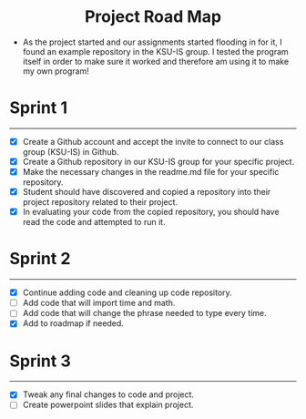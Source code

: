 <h1 align="center"> Project Road Map </h1>

- As the project started and our assignments started flooding in for it, I found an example repository in the KSU-IS group. I tested the program itself in order to make sure it worked and therefore am using it to make my own program!


# Sprint 1
***
- [X] Create a Github account and accept the invite to connect to our class group (KSU-IS) in Github.
- [X] Create a Github repository in our KSU-IS group for your specific project.
- [X] Make the necessary changes in the readme.md file for your specific repository. 
- [X] Student should have discovered and copied a repository into their project repository related to their project. 
- [X] In evaluating your code from the copied repository, you should have read the code and attempted to run it.

# Sprint 2 
***
- [X] Continue adding code and cleaning up code repository.
- [ ] Add code that will import time and math.
- [ ] Add code that will change the phrase needed to type every time.
- [X] Add to roadmap if needed.

# Sprint 3
***
- [X] Tweak any final changes to code and project.
- [ ] Create powerpoint slides that explain project.
